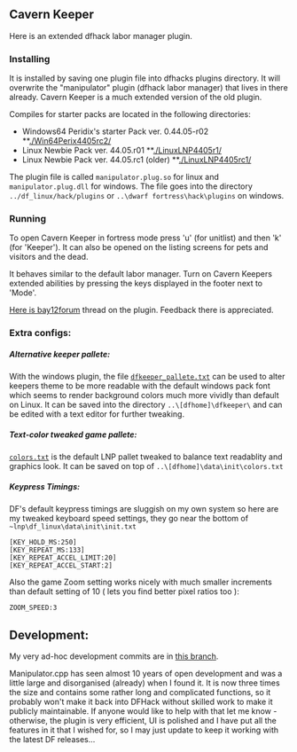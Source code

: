 ## Cavern Keeper 

Here is an extended dfhack labor manager plugin.

### Installing

It is installed by saving one plugin file into dfhacks plugins directory.
It will overwrite the "manipulator" plugin (dfhack labor manager) that lives in there already. Cavern Keeper is a much extended version of the old plugin.

Compiles for starter packs are located in the following directories:
* Windows64 Peridix's starter Pack ver. 0.44.05-r02
**[./Win64Perix4405rc2/](https://github.com/strainer/dfhack/tree/develop/build/feb_df4405/Win64Perix4405rc2)
* Linux Newbie Pack ver. 44.05.r01
**[./LinuxLNP4405r1/](https://github.com/strainer/dfhack/tree/develop/build/feb_df4405/LinuxLNP4405r1)
* Linux Newbie Pack ver. 44.05.rc1 (older)
**[./LinuxLNP4405rc1/](https://github.com/strainer/dfhack/tree/develop/build/feb_df4405/LinuxLNP4405rc1)

The plugin file is called `manipulator.plug.so` for linux and `manipulator.plug.dll` for windows. The file goes into the directory `../df_linux/hack/plugins` or `..\dwarf fortress\hack\plugins` on windows.


### Running

To open Cavern Keeper in fortress mode press 'u' (for unitlist) and then 'k' (for 'Keeper'). It can also be opened on the listing screens for pets and visitors and the dead.

It behaves similar to the default labor manager. Turn on 
Cavern Keepers extended abilities by pressing the keys
displayed in the footer next to 'Mode'.

[Here is bay12forum](http://www.bay12forums.com/smf/index.php?topic=169329.msg7678623#msg7678623) thread on the plugin. Feedback there is appreciated.


### Extra configs:

##### Alternative keeper pallete:

With the windows plugin, the file [`dfkeeper_pallete.txt`](https://github.com/strainer/dfhack/tree/develop/build/feb_df4405/Win64Perix4405rc2/dfkeeper_pallete.txt) can be used to alter keepers theme to be more readable with the default windows pack font which seems to render background colors much more vividly than default on Linux.
It can be saved into the directory `..\[dfhome]\dfkeeper\` and can be edited with a text editor for further tweaking.
 
##### Text-color tweaked game pallete:

[`colors.txt`](https://github.com/strainer/dfhack/tree/develop/build/feb_df4405/colors.txt) is the default LNP pallet tweaked to
balance text readablity and graphics look.
It can be saved on top of `..\[dfhome]\data\init\colors.txt`

##### Keypress Timings:

DF's default keypress timings are sluggish on my own system
so here are my tweaked keyboard speed settings, they go
near the bottom of `~lnp\df_linux\data\init\init.txt`

```
[KEY_HOLD_MS:250]
[KEY_REPEAT_MS:133]
[KEY_REPEAT_ACCEL_LIMIT:20]
[KEY_REPEAT_ACCEL_START:2]
```

Also the game Zoom setting works nicely with much smaller increments than default setting of 10 ( lets you find better pixel ratios too ):
```
ZOOM_SPEED:3
```

## Development:

My very ad-hoc development commits are in [this branch](https://github.com/strainer/dfhack/commits/manipu_remix).

Manipulator.cpp has seen almost 10 years of open development and was a little large and disorganised (already) when I found it. It is now three times the size and contains some rather long and complicated functions, so it probably won't make it back into DFHack without skilled work to make it publicly maintainable. If anyone would like to help with that let me know - otherwise, the plugin is very efficient, UI is polished and I have put all the features in it that I wished for, so I may just update to keep it working with the latest DF releases...